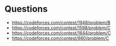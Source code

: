 # Questions
- https://codeforces.com/contest/1948/problem/B
- https://codeforces.com/contest/1598/problem/C
- https://codeforces.com/contest/1644/problem/C
- https://codeforces.com/contest/660/problem/C